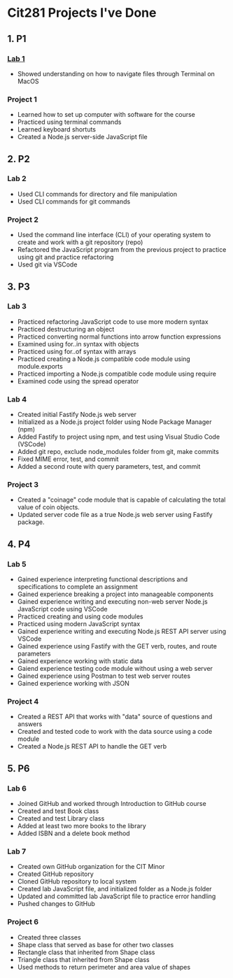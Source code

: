 # Cit281 Projects I've Done


## 1. P1
### [Lab 1](https://patrickverdeja.github.io/cit281-lab1/)
- Showed understanding on how to navigate files through Terminal on MacOS

### Project 1
- Learned how to set up computer with software for the course
- Practiced using terminal commands
- Learned keyboard shortuts
- Created a Node.js server-side JavaScript file

## 2. P2
### Lab 2
- Used CLI commands for directory and file manipulation
- Used CLI commands for git commands

### Project 2
- Used the command line interface (CLI) of your operating system to create and work with a git repository (repo)
- Refactored the JavaScript program from the previous project to practice using git and practice refactoring
- Used git via VSCode

## 3. P3
### Lab 3
- Practiced refactoring JavaScript code to use more modern syntax
- Practiced destructuring an object
- Practiced converting normal functions into arrow function expressions
- Examined using for..in  syntax with objects
- Practiced using for..of syntax with arrays
- Practiced creating a Node.js compatible code module using module.exports
- Practiced importing a Node.js compatible code module using require
- Examined code using the spread operator

### Lab 4
- Created initial Fastify Node.js web server
- Initialized as a Node.js project folder using Node Package Manager (npm)
- Added Fastify to project using npm, and test using Visual Studio Code (VSCode)
- Added git repo, exclude node_modules folder from git, make commits
- Fixed MIME error, test, and commit
- Added a second route with query parameters, test, and commit

### Project 3
- Created a "coinage" code module that is capable of calculating the total value of coin objects.
- Updated server code file as a true Node.js web server using Fastify package.

## 4. P4
### Lab 5
- Gained experience interpreting functional descriptions and specifications to complete an assignment
- Gained experience breaking a project into manageable components
- Gained experience writing and executing non-web server Node.js JavaScript code using VSCode
- Practiced creating and using code modules
- Practiced using modern JavaScript syntax
- Gained experience writing and executing Node.js REST API server using VSCode
- Gained experience using Fastify with the GET verb, routes, and route parameters
- Gained experience working with static data
- Gaiend experience testing code module without using a web server
- Gained experience using Postman to test web server routes
- Gained experience working with JSON

### Project 4
- Created a REST API that works with "data" source of questions and answers
- Created and tested code to work with the data source using a code module
- Created a Node.js REST API to handle the GET verb


## 5. P6
### Lab 6
- Joined GitHub and worked through Introduction to GitHub course
- Created and test Book class
- Created and test Library class
- Added at least two more books to the library
- Added ISBN and a delete book method

### Lab 7
- Created own GitHub organization for the CIT Minor
- Created GitHub repository
- Cloned GitHub repository to local system
- Created lab JavaScript file, and initialized folder as a Node.js folder
- Updated and committed lab JavaScript file to practice error handling
- Pushed  changes to GitHub

### Project 6
- Created three classes
- Shape class that served as base for other two classes
- Rectangle class that inherited from Shape class
- Triangle class that inherited from Shape class
- Used methods to return perimeter and area value of shapes
